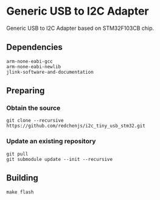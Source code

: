 Generic USB to I2C Adapter
==========================

Generic USB to I2C Adapter based on STM32F103CB chip.

## Dependencies

```
arm-none-eabi-gcc
arm-none-eabi-newlib
jlink-software-and-documentation
```

## Preparing

### Obtain the source

```
git clone --recursive https://github.com/redchenjs/i2c_tiny_usb_stm32.git
```

### Update an existing repository

```
git pull
git submodule update --init --recursive
```

## Building

```
make flash
```
